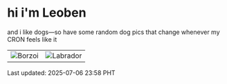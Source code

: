 # hi i'm Leoben

and i like dogs—so have some random dog pics that change whenever my CRON feels like it

|  |  |
|--------|----------|
| ![Borzoi](https://random-dog-vercel.vercel.app/api/random-borzoi?v=1751817527) | ![Labrador](https://random-dog-vercel.vercel.app/api/random-labrador?v=1751817527) |

Last updated: 2025-07-06 23:58 PHT
